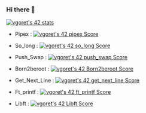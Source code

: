 ### Hi there 👋
[![vgoret's 42 stats](https://badge42.vercel.app/api/v2/cldkbnvb500400gla6ri7gbc4/stats?cursusId=21&coalitionId=47)](https://github.com/JaeSeoKim/badge42)
- Pipex :  [![vgoret's 42 pipex Score](https://badge42.vercel.app/api/v2/cldkbnvb500400gla6ri7gbc4/project/2933588)](https://github.com/JaeSeoKim/badge42)

- So_long :  [![vgoret's 42 so_long Score](https://badge42.vercel.app/api/v2/cldkbnvb500400gla6ri7gbc4/project/2933588)](https://github.com/JaeSeoKim/badge42)

- Push_Swap :  [![vgoret's 42 push_swap Score](https://badge42.vercel.app/api/v2/cldkbnvb500400gla6ri7gbc4/project/2933588)](https://github.com/JaeSeoKim/badge42)

- Born2beroot :  [![vgoret's 42 Born2beroot Score](https://badge42.vercel.app/api/v2/cldkbnvb500400gla6ri7gbc4/project/2915312)](https://github.com/JaeSeoKim/badge42)

- Get_Next_Line :  [![vgoret's 42 get_next_line Score](https://badge42.vercel.app/api/v2/cldkbnvb500400gla6ri7gbc4/project/2901853)](https://github.com/JaeSeoKim/badge42)

- Ft_printf :  [![vgoret's 42 ft_printf Score](https://badge42.vercel.app/api/v2/cldkbnvb500400gla6ri7gbc4/project/2887777)](https://github.com/JaeSeoKim/badge42)

- Libft :  [![vgoret's 42 Libft Score](https://badge42.vercel.app/api/v2/cldkbnvb500400gla6ri7gbc4/project/2868664)](https://github.com/JaeSeoKim/badge42)

<!--
**victorgrt/victorgrt** is a ✨ _special_ ✨ repository because its `README.md` (this file) appears on your GitHub profile.

Here are some ideas to get you started:

- 🔭 I’m currently working on ...
- 🌱 I’m currently learning ...
- 👯 I’m looking to collaborate on ...
- 🤔 I’m looking for help with ...
- 💬 Ask me about ...
- 📫 How to reach me: ...
- 😄 Pronouns: ...
- ⚡ Fun fact: ...
-->
